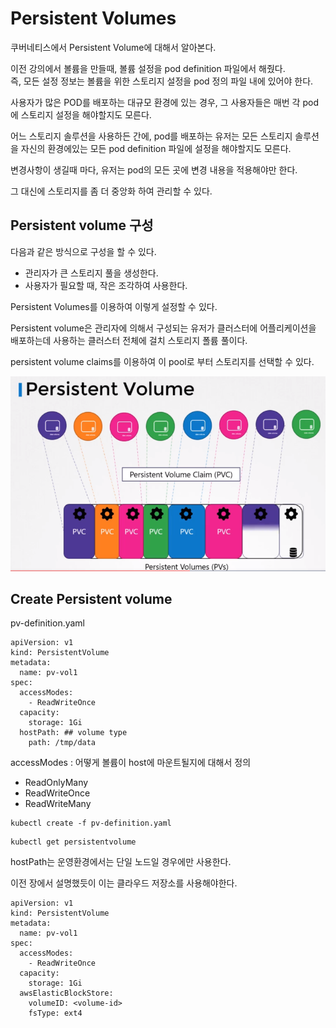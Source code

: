 # Persistent Volumes
쿠버네티스에서 Persistent Volume에 대해서 알아본다.

이전 강의에서 볼륨을 만들때, 볼륨 설정을 pod definition 파일에서 해줬다.  
즉, 모든 설정 정보는 볼륨을 위한 스토리지 설정을 pod 정의 파일 내에 있어야 한다. 

사용자가 많은 POD를 배포하는 대규모 환경에 있는 경우, 그 사용자들은 매번 각 pod에 스토리지 설정을 해야할지도 모른다.

어느 스토리지 솔루션을 사용하든 간에, pod를 배포하는 유저는 모든 스토리지 솔루션을 자신의 환경에있는 모든 pod definition 파일에 설정을 해야할지도 모른다.

변경사항이 생길때 마다, 유저는 pod의 모든 곳에 변경 내용을 적용해야만 한다.

그 대신에 스토리지를 좀 더 중앙화 하여 관리할 수 있다.

## Persistent volume 구성

다음과 같은 방식으로 구성을 할 수 있다.
* 관리자가 큰 스토리지 풀을 생성한다.
* 사용자가 필요할 때, 작은 조각하여 사용한다.

Persistent Volumes를 이용하여 이렇게 설정할 수 있다.

Persistent volume은 관리자에 의해서 구성되는 유저가 클러스터에 어플리케이션을 배포하는데 사용하는 클러스터 전체에 걸치 스토리지 폴륨 풀이다.

persistent volume claims를 이용하여 이 pool로 부터 스토리지를 선택할 수 있다.

![persistent volume_1](../contents/persistent_volume_1.PNG)


## Create Persistent volume
pv-definition.yaml
```
apiVersion: v1
kind: PersistentVolume
metadata:
  name: pv-vol1
spec:
  accessModes:
    - ReadWriteOnce
  capacity:
    storage: 1Gi
  hostPath: ## volume type
    path: /tmp/data
```

accessModes : 어떻게 볼륨이 host에 마운트될지에 대해서 정의
* ReadOnlyMany
* ReadWriteOnce
* ReadWriteMany

```
kubectl create -f pv-definition.yaml
```

```
kubectl get persistentvolume
```

hostPath는 운영환경에서는 단일 노드일 경우에만 사용한다.

이전 장에서 설명했듯이 이는 클라우드 저장소를 사용해야한다.

```
apiVersion: v1
kind: PersistentVolume
metadata:
  name: pv-vol1
spec:
  accessModes:
    - ReadWriteOnce
  capacity:
    storage: 1Gi
  awsElasticBlockStore:
    volumeID: <volume-id>
    fsType: ext4
```




